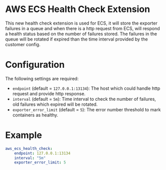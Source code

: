 # AWS ECS Health Check Extension

This new health check extension is used for ECS, it will store the exporter failures in a queue and 
when there is a http request from ECS, will respond a health status based on the number of failures stored. 
The failures in the queue will be rotated if expired than the time interval provided by the customer config.

# Configuration

The following settings are required:

- `endpoint` (default = `127.0.0.1:13134`): The host which could handle http request and provide http response.
- `interval` (default = `5m`): Time interval to check the number of failures, old failures which expired will be rotated.
- `exporter_error_limit` (default = `5`): The error number threshold to mark containers as healthy.

# Example

```yaml
aws_ecs_health_check:
    endpoint: 127.0.0.1:13134
    interval: "5m"
    exporter_error_limit: 5
```